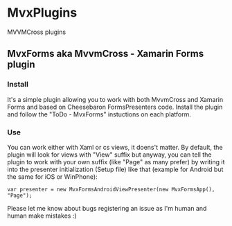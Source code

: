 # MvxPlugins
MVVMCross plugins

## MvxForms aka MvvmCross - Xamarin Forms plugin

### Install
It's a simple plugin allowing you to work with both MvvmCross and Xamarin Forms and based on Cheesebaron FormsPresenters code.
Install the plugin and follow the "ToDo - MvxForms" instuctions on each platform.

### Use
You can work either with Xaml or cs views, it doens't matter.
By default, the plugin will look for views with "View" suffix but anyway, you can tell the plugin to work with your own suffix (like "Page" as many prefer) by writing it into the presenter initialization (Setup file) like that (example for Android but the same for iOS or WinPhone):

    var presenter = new MvxFormsAndroidViewPresenter(new MvxFormsApp(), "Page");

Please let me know about bugs registering an issue as I'm human and human make mistakes :)
